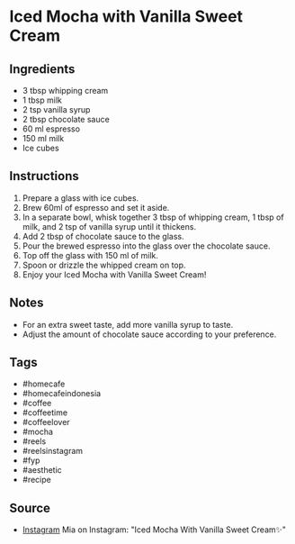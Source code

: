  # Iced Mocha with Vanilla Sweet Cream

## Ingredients
- 3 tbsp whipping cream
- 1 tbsp milk
- 2 tsp vanilla syrup
- 2 tbsp chocolate sauce
- 60 ml espresso
- 150 ml milk
- Ice cubes

## Instructions
1. Prepare a glass with ice cubes.
2. Brew 60ml of espresso and set it aside.
3. In a separate bowl, whisk together 3 tbsp of whipping cream, 1 tbsp of milk, and 2 tsp of vanilla syrup until it thickens.
4. Add 2 tbsp of chocolate sauce to the glass.
5. Pour the brewed espresso into the glass over the chocolate sauce.
6. Top off the glass with 150 ml of milk.
7. Spoon or drizzle the whipped cream on top.
8. Enjoy your Iced Mocha with Vanilla Sweet Cream!

## Notes
- For an extra sweet taste, add more vanilla syrup to taste.
- Adjust the amount of chocolate sauce according to your preference.

## Tags
- #homecafe
- #homecafeindonesia
- #coffee
- #coffeetime
- #coffeelover
- #mocha
- #reels
- #reelsinstagram
- #fyp
- #aesthetic
- #recipe

## Source
- [Instagram](https://www.instagram.com/p/Chqz1lYARx_) Mia on Instagram: "Iced Mocha With Vanilla Sweet Cream✨"
